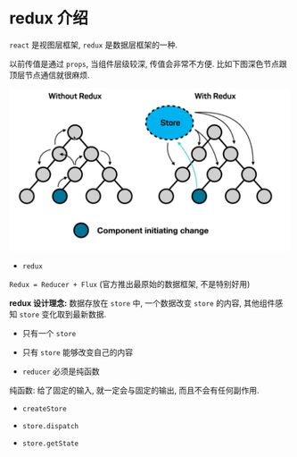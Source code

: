# redux 介绍

`react` 是视图层框架, `redux` 是数据层框架的一种.

以前传值是通过 `props`, 当组件层级较深, 传值会非常不方便. 比如下图深色节点跟顶层节点通信就很麻烦.

![](./media/redux.png)

- `redux`

`Redux = Reducer + Flux` (官方推出最原始的数据框架, 不是特别好用)

**redux 设计理念:** 数据存放在 `store` 中, 一个数据改变 `store` 的内容, 其他组件感知 `store` 变化取到最新数据.

- 只有一个 `store`

- 只有 `store` 能够改变自己的内容

- `reducer` 必须是纯函数

纯函数: 给了固定的输入, 就一定会与固定的输出, 而且不会有任何副作用.

- `createStore`

- `store.dispatch`

- `store.getState`